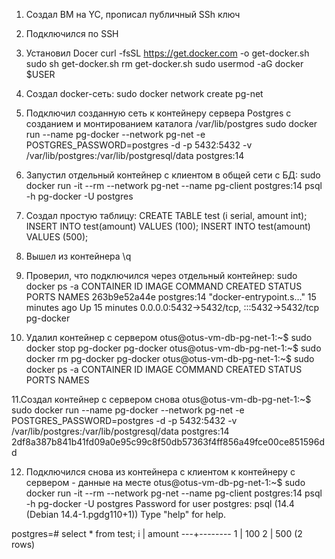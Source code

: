 1. Создал ВМ на YC, прописал публичный SSh ключ
2. Подключился по SSH
3. Установил Docer 
  curl -fsSL https://get.docker.com -o get-docker.sh
  sudo sh get-docker.sh
  rm get-docker.sh
  sudo usermod -aG docker $USER

4. Создал docker-сеть: 
sudo docker network create pg-net

5. Подключил созданную сеть к контейнеру сервера Postgres с созданием и монтированием каталога /var/lib/postgres
sudo docker run --name pg-docker --network pg-net -e POSTGRES_PASSWORD=postgres -d -p 5432:5432 -v /var/lib/postgres:/var/lib/postgresql/data postgres:14

6. Запустил отдельный контейнер с клиентом в общей сети с БД: 
sudo docker run -it --rm --network pg-net --name pg-client postgres:14 psql -h pg-docker -U postgres

7. Создал простую таблицу:
  CREATE TABLE test (i serial, amount int);
  INSERT INTO test(amount) VALUES (100);
  INSERT INTO test(amount) VALUES (500);
 
8. Вышел из контейнера \q
 
9. Проверил, что подключился через отдельный контейнер:
sudo docker ps -a
CONTAINER ID   IMAGE         COMMAND                  CREATED          STATUS          PORTS                                       NAMES
263b9e52a44e   postgres:14   "docker-entrypoint.s…"   15 minutes ago   Up 15 minutes   0.0.0.0:5432->5432/tcp, :::5432->5432/tcp   pg-docker

10. Удалил контейнер с сервером
otus@otus-vm-db-pg-net-1:~$ sudo docker stop pg-docker
pg-docker
otus@otus-vm-db-pg-net-1:~$ sudo docker rm pg-docker
pg-docker
otus@otus-vm-db-pg-net-1:~$ sudo docker ps -a
CONTAINER ID   IMAGE         COMMAND                  CREATED       STATUS       PORTS      NAMES

11.Создал контейнер с сервером снова
otus@otus-vm-db-pg-net-1:~$ sudo docker run --name pg-docker --network pg-net -e POSTGRES_PASSWORD=postgres -d -p 5432:5432 -v /var/lib/postgres:/var/lib/postgresql/data postgres:14
2df8a387b841b41fd09a0e95c99c8f50db57363f4ff856a49fce00ce851596dd

12. Подключился снова из контейнера с клиентом к контейнеру с сервером - данные на месте
otus@otus-vm-db-pg-net-1:~$ sudo docker run -it --rm --network pg-net --name pg-client postgres:14 psql -h pg-docker -U postgres
Password for user postgres:
psql (14.4 (Debian 14.4-1.pgdg110+1))
Type "help" for help.

postgres=# select * from test;
 i | amount
 ---+--------
 1 |    100
 2 |    500
(2 rows)
